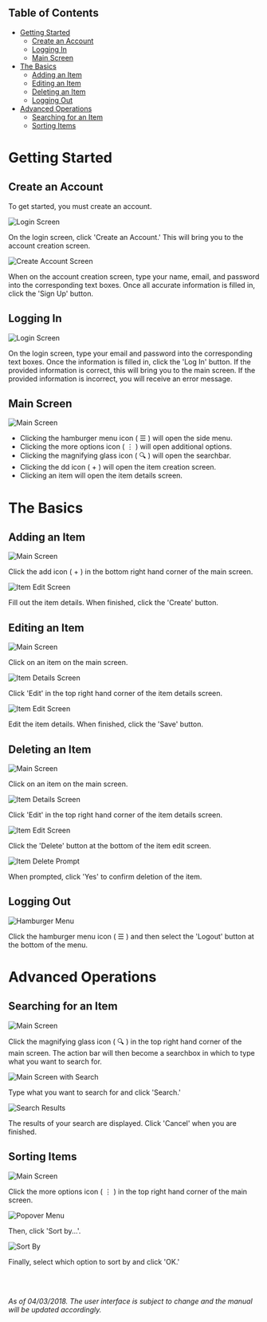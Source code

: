 ## Table of Contents
* [Getting Started](#getting-started)
  * [Create an Account](#create-an-account)
  * [Logging In](#logging-in)
  * [Main Screen](#main-screen)
* [The Basics](#the-basics)
  * [Adding an Item](#adding-an-item)
  * [Editing an Item](#editing-an-item)
  * [Deleting an Item](#deleting-an-item)
  * [Logging Out](#logging-out)
* [Advanced Operations](#advanced-operations)
  * [Searching for an Item](#searching-for-an-item)
  * [Sorting Items](#sorting-items)


# Getting Started

## Create an Account

To get started, you must create an account.

![Login Screen](images/LoginScreen.png)

On the login screen, click 'Create an Account.'  This will bring you to the account creation screen.

![Create Account Screen](images/CreateLoginScreen.png)

When on the account creation screen, type your name, email, and password into the corresponding text boxes.  Once all accurate information is filled in, click the 'Sign Up' button.


## Logging In

![Login Screen](images/LoginScreen.png)

On the login screen, type your email and password into the corresponding text boxes.  Once the information is filled in, click the 'Log In' button.  If the provided information is correct, this will bring you to the main screen.  If the provided information is incorrect, you will receive an error message.


## Main Screen

![Main Screen](images/KramScreen.png)

* Clicking the hamburger menu icon ( ☰ ) will open the side menu.
* Clicking the more options icon ( ⋮ ) will open additional options.
* Clicking the magnifying glass icon ( 🔍 ) will open the searchbar.
* Clicking the dd icon ( + ) will open the item creation screen.
* Clicking an item will open the item details screen.


# The Basics

## Adding an Item

![Main Screen](images/KramScreen.png)

Click the add icon ( + ) in the bottom right hand corner of the main screen.

![Item Edit Screen](images/ItemEditScreen.png)

Fill out the item details.  When finished, click the 'Create' button.


## Editing an Item

![Main Screen](images/KramScreen.png)

Click on an item on the main screen.

![Item Details Screen](images/ItemDetailScreen.png)

Click 'Edit' in the top right hand corner of the item details screen.

![Item Edit Screen](images/ItemEditScreen.png)

Edit the item details.  When finished, click the 'Save' button.


## Deleting an Item

![Main Screen](images/KramScreen.png)

Click on an item on the main screen.

![Item Details Screen](images/ItemDetailScreen.png)

Click 'Edit' in the top right hand corner of the item details screen.

![Item Edit Screen](images/ItemEditScreen.png)

Click the 'Delete' button at the bottom of the item edit screen.

![Item Delete Prompt](images/ItemDeletePrompt.png)

When prompted, click 'Yes' to confirm deletion of the item.


## Logging Out

![Hamburger Menu](images/HamburgerMenuScreen.png)

Click the hamburger menu icon ( ☰ ) and then select the 'Logout' button at the bottom of the menu.


# Advanced Operations

## Searching for an Item

![Main Screen](images/KramScreen.png)

Click the magnifying glass icon ( 🔍 ) in the top right hand corner of the main screen.  The action bar will then become a searchbox in which to type what you want to search for.

![Main Screen with Search](images/SearchScreen.png)

Type what you want to search for and click 'Search.'

![Search Results](images/SearchResultsScreen.png)

The results of your search are displayed.  Click 'Cancel' when you are finished.


## Sorting Items

![Main Screen](images/KramScreen.png)

Click the more options icon ( ⋮ ) in the top right hand corner of the main screen.

![Popover Menu](images/PopoverMenuScreen.png)

Then, click 'Sort by...'.

![Sort By](images/SortByScreen.png)

Finally, select which option to sort by and click 'OK.'


<br/>
<br/>

*As of 04/03/2018.  The user interface is subject to change and the manual will be updated accordingly.*
